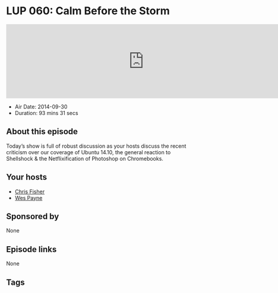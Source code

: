 # LUP 060: Calm Before the Storm

<iframe src="https://player.fireside.fm/v2/RUkczH-V+-xDh3UEa?theme=dark" width="740" height="200" frameborder="0" scrolling="no"></iframe>

* Air Date: 2014-09-30
* Duration: 93 mins 31 secs

## About this episode

Today’s show is full of robust discussion as your hosts discuss the recent criticism over our coverage of Ubuntu 14.10, the general reaction to Shellshock & the Netflixification of Photoshop on Chromebooks.

## Your hosts
* [Chris Fisher](https://linuxunplugged.com/hosts/chrislas)
* [Wes Payne](https://linuxunplugged.com/hosts/wes)

## Sponsored by

None



## Episode links

None



## Tags

